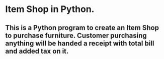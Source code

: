 # Item Shop in Python.
## This is a Python program to create an Item Shop to purchase furniture. Customer purchasing anything will be handed a receipt with total bill and added tax on it.
